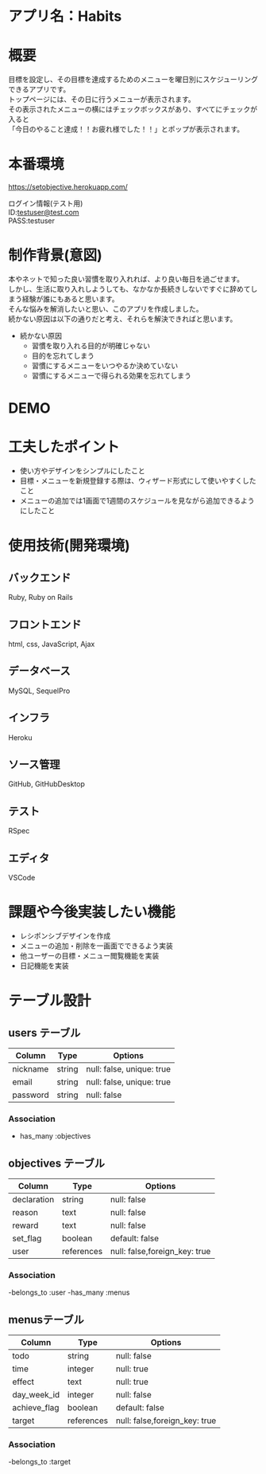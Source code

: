 # アプリ名：Habits

# 概要
目標を設定し、その目標を達成するためのメニューを曜日別にスケジューリングできるアプリです。 </br>
トップページには、その日に行うメニューが表示されます。 </br>
その表示されたメニューの横にはチェックボックスがあり、すべてにチェックが入ると </br>
「今日のやること達成！！お疲れ様でした！！」とポップが表示されます。

# 本番環境
https://setobjective.herokuapp.com/

ログイン情報(テスト用) <br>
ID:testuser@test.com <br>
PASS:testuser <br>

# 制作背景(意図)
本やネットで知った良い習慣を取り入れれば、より良い毎日を過ごせます。<br>
しかし、生活に取り入れしようしても、なかなか長続きしないですぐに辞めてしまう経験が誰にもあると思います。<br>
そんな悩みを解消したいと思い、このアプリを作成しました。<br>
続かない原因は以下の通りだと考え、それらを解決できればと思います。<br>

* 続かない原因
  * 習慣を取り入れる目的が明確じゃない
  * 目的を忘れてしまう
  * 習慣にするメニューをいつやるか決めていない
  * 習慣にするメニューで得られる効果を忘れてしまう

# DEMO

# 工夫したポイント
* 使い方やデザインをシンプルにしたこと
* 目標・メニューを新規登録する際は、ウィザード形式にして使いやすくしたこと
* メニューの追加では1画面で1週間のスケジュールを見ながら追加できるようにしたこと

# 使用技術(開発環境)

## バックエンド
Ruby, Ruby on Rails

## フロントエンド
html, css, JavaScript, Ajax

## データベース
MySQL, SequelPro

## インフラ
Heroku

## ソース管理
GitHub, GitHubDesktop 

## テスト
RSpec

## エディタ
VSCode

# 課題や今後実装したい機能
* レシポンシブデザインを作成
* メニューの追加・削除を一画面でできるよう実装
* 他ユーザーの目標・メニュー閲覧機能を実装
* 日記機能を実装

# テーブル設計

## users テーブル

| Column    | Type    | Options                     |
| --------- | ------- | --------------------------  |
| nickname  | string  | null:  false, unique: true   |
| email     | string  | null:  false, unique: true   |
| password  | string  | null:  false                 |

### Association
- has_many :objectives


## objectives テーブル

| Column       | Type       | Options                        |
| ------------ | ---------- | ------------------------------ |
| declaration  | string     | null:  false                   |
| reason       | text       | null:  false                   |
| reward       | text       | null:  false                   |
| set_flag     | boolean    | default: false                 |
| user         | references | null:  false,foreign_key: true |

### Association
-belongs_to :user
-has_many :menus


## menusテーブル

| Column        | Type       | Options                             |
| ------------- | ---------- | ----------------------------------- |
| todo          | string     | null:      false                    |
| time          | integer    | null:      true                     |
| effect        | text       | null:      true                     |
| day_week_id   | integer    | null:      false                    |
| achieve_flag  | boolean    | default:   false                    |
| target        | references | null:      false,foreign_key: true  |

### Association
-belongs_to :target
